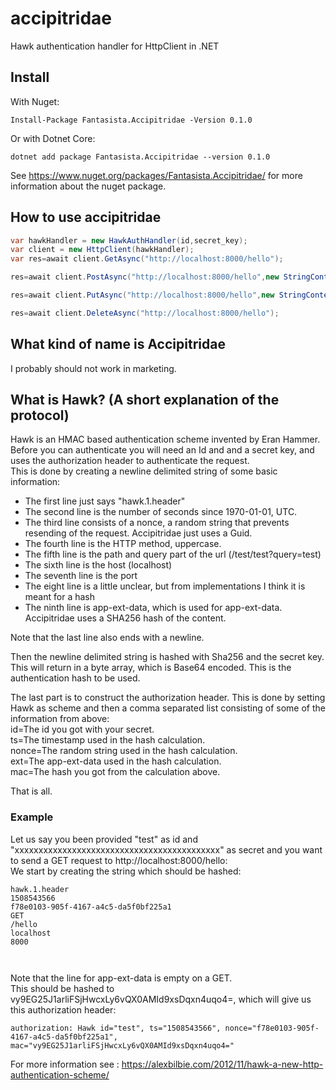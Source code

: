 # accipitridae
Hawk authentication handler for HttpClient in .NET 

## Install
With Nuget:
```
Install-Package Fantasista.Accipitridae -Version 0.1.0
```

Or with Dotnet Core:
```
dotnet add package Fantasista.Accipitridae --version 0.1.0
```

See https://www.nuget.org/packages/Fantasista.Accipitridae/ for more information about the nuget package.  

## How to use accipitridae
```C#
var hawkHandler = new HawkAuthHandler(id,secret_key);
var client = new HttpClient(hawkHandler);
var res=await client.GetAsync("http://localhost:8000/hello");

res=await client.PostAsync("http://localhost:8000/hello",new StringContent("This is a test!"));

res=await client.PutAsync("http://localhost:8000/hello",new StringContent("This is a test!"));

res=await client.DeleteAsync("http://localhost:8000/hello");

```

## What kind of name is Accipitridae
I probably should not work in marketing.

## What is Hawk? (A short explanation of the protocol)
Hawk is an HMAC based authentication scheme invented by Eran Hammer.  Before you can authenticate you will need an Id and and a secret key, and uses the authorization header to authenticate the request.  
This is done by creating a newline delimited string of some basic information:  
 * The first line just says "hawk.1.header"
 * The second line is the number of seconds since 1970-01-01, UTC.  
 * The third line consists of a nonce, a random string that prevents resending of the request.  Accipitridae just uses a Guid.
 * The fourth line is the HTTP method, uppercase.
 * The fifth line is the path and query part of the url (/test/test?query=test)
 * The sixth line is the host (localhost)
 * The seventh line is the port
 * The eight line is a little unclear, but from implementations I think it is meant for a hash
 * The ninth line is app-ext-data, which is used for app-ext-data.  Accipitridae uses a SHA256 hash of the content.
 
Note that the last line also ends with a newline.  
  
Then the newline delimited string is hashed with Sha256 and the secret key.  This will return in a byte array, which is Base64 encoded.  This is the authentication hash to be used.  

The last part is to construct the authorization header.  This is done by setting Hawk as scheme and then a comma separated list consisting of some of the information from above:  
id=The id you got with your secret.  
ts=The timestamp used in the hash calculation.  
nonce=The random string used in the hash calculation.  
ext=The app-ext-data used in the hash calculation.  
mac=The hash you got from the calculation above.  

That is all.  

### Example
Let us say you been provided "test" as id and "xxxxxxxxxxxxxxxxxxxxxxxxxxxxxxxxxxxxxxxxxxx" as secret and you want to send a GET request to http://localhost:8000/hello:  
We start by creating the string which should be hashed:
```
hawk.1.header
1508543566
f78e0103-905f-4167-a4c5-da5f0bf225a1
GET
/hello
localhost
8000



```
Note that the line for app-ext-data is empty on a GET.  
This should be hashed to vy9EG25J1arliFSjHwcxLy6vQX0AMId9xsDqxn4uqo4=, which will give us this authorization header:  
```
authorization: Hawk id="test", ts="1508543566", nonce="f78e0103-905f-4167-a4c5-da5f0bf225a1", mac="vy9EG25J1arliFSjHwcxLy6vQX0AMId9xsDqxn4uqo4="
```

For more information see : https://alexbilbie.com/2012/11/hawk-a-new-http-authentication-scheme/
